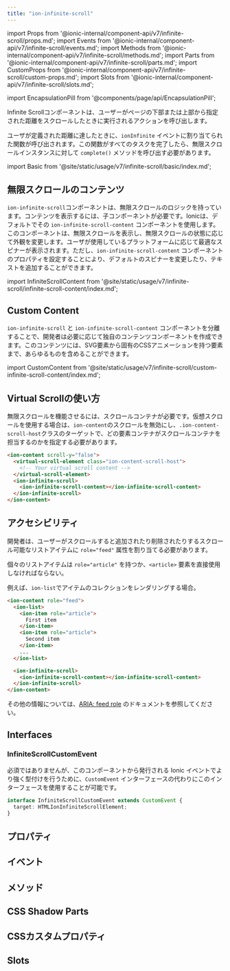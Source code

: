 ```yaml
---
title: "ion-infinite-scroll"
---
```


import Props from '@ionic-internal/component-api/v7/infinite-scroll/props.md';
import Events from '@ionic-internal/component-api/v7/infinite-scroll/events.md';
import Methods from '@ionic-internal/component-api/v7/infinite-scroll/methods.md';
import Parts from '@ionic-internal/component-api/v7/infinite-scroll/parts.md';
import CustomProps from '@ionic-internal/component-api/v7/infinite-scroll/custom-props.md';
import Slots from '@ionic-internal/component-api/v7/infinite-scroll/slots.md';

<head>
  <title>ion-infinite-scroll: Infinite Scroller Action Component</title>
  <meta name="description" content="ion-infinite-scrollコンポーネントは、ユーザーがページの下部または上部から指定された距離だけスクロールしたときに実行されるアクションを呼び出します。" />
</head>

import EncapsulationPill from '@components/page/api/EncapsulationPill';


Infinite Scrollコンポーネントは、ユーザーがページの下部または上部から指定された距離をスクロールしたときに実行されるアクションを呼び出します。

ユーザが定義された距離に達したときに、`ionInfinite` イベントに割り当てられた関数が呼び出されます。この関数がすべてのタスクを完了したら、無限スクロールインスタンスに対して `complete()` メソッドを呼び出す必要があります。

import Basic from '@site/static/usage/v7/infinite-scroll/basic/index.md';

<Basic />

## 無限スクロールのコンテンツ

`ion-infinite-scroll`コンポーネントは、無限スクロールのロジックを持っています。コンテンツを表示するには、子コンポーネントが必要です。Ionicは、デフォルトでその `ion-infinite-scroll-content` コンポーネントを使用します。このコンポーネントは、無限スクロールを表示し、無限スクロールの状態に応じて外観を変更します。ユーザが使用しているプラットフォームに応じて最適なスピナーが表示されます。ただし、`ion-infinite-scroll-content` コンポーネントのプロパティを設定することにより、デフォルトのスピナーを変更したり、テキストを追加することができます。

import InfiniteScrollContent from '@site/static/usage/v7/infinite-scroll/infinite-scroll-content/index.md';

<InfiniteScrollContent />

## Custom Content

`ion-infinite-scroll` と `ion-infinite-scroll-content` コンポーネントを分離することで、開発者は必要に応じて独自のコンテンツコンポーネントを作成できます。このコンテンツには、SVG要素から固有のCSSアニメーションを持つ要素まで、あらゆるものを含めることができます。

import CustomContent from '@site/static/usage/v7/infinite-scroll/custom-infinite-scroll-content/index.md';

<CustomContent />

## Virtual Scrollの使い方

無限スクロールを機能させるには、スクロールコンテナが必要です。仮想スクロールを使用する場合は、`ion-content`のスクロールを無効にし、`.ion-content-scroll-host`クラスのターゲットで、どの要素コンテナがスクロールコンテナを担当するのかを指定する必要があります。

```html
<ion-content scroll-y="false">
  <virtual-scroll-element class="ion-content-scroll-host">
    <!-- Your virtual scroll content -->
  </virtual-scroll-element>
  <ion-infinite-scroll>
    <ion-infinite-scroll-content></ion-infinite-scroll-content>
  </ion-infinite-scroll>
</ion-content>
```

## アクセシビリティ

開発者は、ユーザーがスクロールすると追加されたり削除されたりするスクロール可能なリストアイテムに `role="feed"` 属性を割り当てる必要があります。

個々のリストアイテムは `role="article"` を持つか、`<article>` 要素を直接使用しなければならない。

例えば、`ion-list`でアイテムのコレクションをレンダリングする場合。

```html
<ion-content role="feed">
  <ion-list>
    <ion-item role="article">
      First item
    </ion-item>
    <ion-item role="article">
      Second item
    </ion-item>
    ...
  </ion-list>

  <ion-infinite-scroll>
    <ion-infinite-scroll-content></ion-infinite-scroll-content>
  </ion-infinite-scroll>
</ion-content>
```

その他の情報については、[ARIA: feed role](https://developer.mozilla.org/en-US/docs/Web/Accessibility/ARIA/Roles/feed_role) のドキュメントを参照してください。

## Interfaces

### InfiniteScrollCustomEvent

必須ではありませんが、このコンポーネントから発行される Ionic イベントでより強く型付けを行うために、`CustomEvent` インターフェースの代わりにこのインターフェースを使用することが可能です。

```typescript
interface InfiniteScrollCustomEvent extends CustomEvent {
  target: HTMLIonInfiniteScrollElement;
}
```

## プロパティ
<Props />

## イベント
<Events />

## メソッド
<Methods />

## CSS Shadow Parts
<Parts />

## CSSカスタムプロパティ
<CustomProps />

## Slots
<Slots />